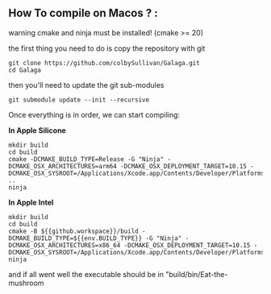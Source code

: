 ## <b>How To compile on Macos ? :</b>

warning cmake and ninja must be installed! 
(cmake >= 20)

the first thing you need to do is copy the repository with git

```
git clone https://github.com/colbySullivan/Galaga.git
cd Galaga
```

then you'll need to update the git sub-modules 

```
git submodule update --init --recursive
```

Once everything is in order, we can start compiling: 

<b> In Apple Silicone </b>
```
mkdir build
cd build
cmake -DCMAKE_BUILD_TYPE=Release -G "Ninja" -DCMAKE_OSX_ARCHITECTURES=arm64 -DCMAKE_OSX_DEPLOYMENT_TARGET=10.15 -DCMAKE_OSX_SYSROOT=/Applications/Xcode.app/Contents/Developer/Platforms/MacOSX.platform/Developer/SDKs/MacOSX.sdk ..
ninja
```

<b> In Apple Intel </b>

```
mkdir build
cd build
cmake -B ${{github.workspace}}/build -DCMAKE_BUILD_TYPE=${{env.BUILD_TYPE}} -G "Ninja" -DCMAKE_OSX_ARCHITECTURES=x86_64 -DCMAKE_OSX_DEPLOYMENT_TARGET=10.15 -DCMAKE_OSX_SYSROOT=/Applications/Xcode.app/Contents/Developer/Platforms/MacOSX.platform/Developer/SDKs/MacOSX.sdk
ninja
```

and if all went well the executable should be in "build/bin/Eat-the-mushroom